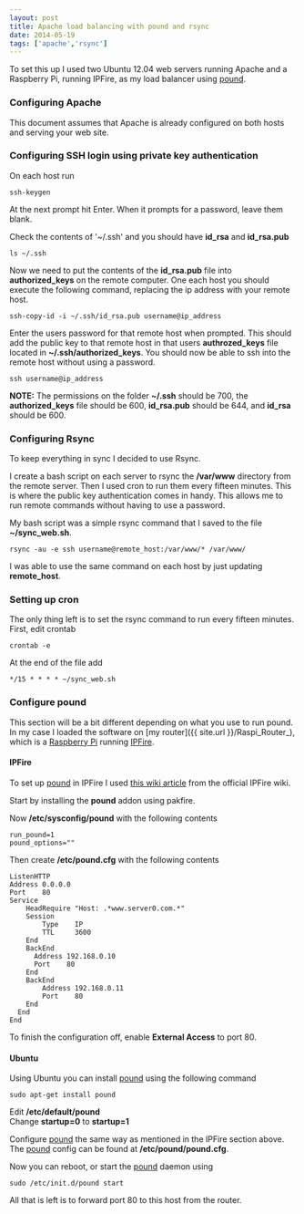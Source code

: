 ```yaml
---
layout: post
title: Apache load balancing with pound and rsync
date: 2014-05-19
tags: ['apache','rsync']
---
```


To set this up I used two Ubuntu 12.04 web servers running Apache and a Raspberry Pi, running IPFire, as my load balancer using [pound](http://apsis.ch/pound).

### Configuring Apache
This document assumes that Apache is already configured on both hosts and serving your web site.  

### Configuring SSH login using private key authentication  
On each host run  

`ssh-keygen`  

At the next prompt hit Enter.  When it prompts for a password, leave them blank.  

Check the contents of '~/.ssh' and you should have **id_rsa** and **id_rsa.pub**  

`ls ~/.ssh`  

Now we need to put the contents of the **id_rsa.pub** file into **authorized_keys** on the remote computer.  One each host you should execute the following command, replacing the ip address with your remote host.  

`ssh-copy-id -i ~/.ssh/id_rsa.pub username@ip_address`  

Enter the users password for that remote host when prompted.  This should add the public key to that remote host in that users **authrozed_keys** file located in **~/.ssh/authorized_keys**.  You should now be able to ssh into the remote host without using a password.  

`ssh username@ip_address`  

**NOTE:**  The permissions on the folder **~/.ssh** should be 700, the **authorized_keys** file should be 600, **id_rsa.pub** should be 644, and **id_rsa** should be 600.  

### Configuring Rsync  
To keep everything in sync I decided to use Rsync.  

I create a bash script on each server to rsync the **/var/www** directory from the remote server.  Then I used cron to run them every fifteen minutes.  This is where the public key authentication comes in handy.  This allows me to run remote commands without having to use a password.  

My bash script was a simple rsync command that I saved to the file **~/sync_web.sh**.  

`rsync -au -e ssh username@remote_host:/var/www/* /var/www/`  

I was able to use the same command on each host by just updating **remote_host**.  

### Setting up cron  
The only thing left is to set the rsync command to run every fifteen minutes.  First, edit crontab  

`crontab -e`  

At the end of the file add  

`*/15 * * * * ~/sync_web.sh`  

### Configure pound  
This section will be a bit different depending on what you use to run pound.  In my case I loaded the software on [my router]({{ site.url }}/Raspi_Router_), which is a [Raspberry Pi](http://raspberrypi.org) running [IPFire](http://ipfire.org).

#### IPFire
To set up [pound](http://apsis.ch/pound) in IPFire I used [this wiki article](http://wiki.ipfire.org/en/addons/pound/start) from the official IPFire wiki.

Start by installing the **pound** addon using pakfire.

Now **/etc/sysconfig/pound** with the following contents

    run_pound=1  
    pound_options=""  


Then create **/etc/pound.cfg** with the following contents  


    ListenHTTP  
    Address 0.0.0.0  
    Port    80  
    Service  
        HeadRequire "Host: .*www.server0.com.*"  
        Session  
            Type    IP  
            TTL     3600  
        End  
        BackEnd  
          Address 192.168.0.10  
          Port    80  
        End  
        BackEnd  
            Address 192.168.0.11  
            Port    80  
        End  
      End  
    End  


To finish the configuration off,  enable **External Access** to port 80.


#### Ubuntu
Using Ubuntu you can install [pound](http://apsis.ch/pound) using the following command  

`sudo apt-get install pound`  

Edit **/etc/default/pound**  
Change **startup=0** to **startup=1**  

Configure [pound](http://apsis.ch/pound) the same way as mentioned in the IPFire section above.  The [pound](http://apsis.ch/pound) config can be found at **/etc/pound/pound.cfg**. 

Now you can reboot, or start the [pound](http://apsis.ch/pound) daemon using  

`sudo /etc/init.d/pound start`  

All that is left is to forward port 80 to this host from the router.  